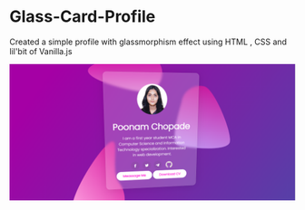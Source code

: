 # Glass-Card-Profile
Created a simple profile with glassmorphism effect using HTML , CSS and lil'bit of Vanilla.js


![desktop-view](https://github.com/PoonamChopade99/Profile-Card/blob/master/images/view.PNG)
